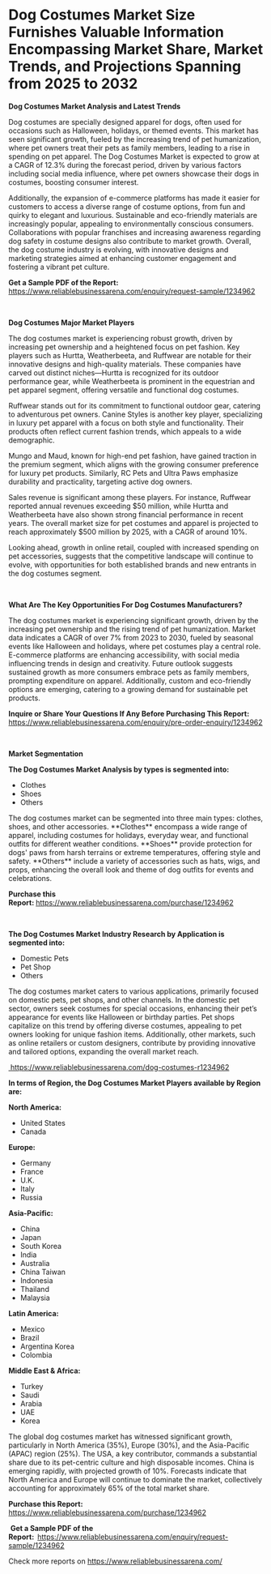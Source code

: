 <p><h1>Dog Costumes Market Size Furnishes Valuable Information Encompassing Market Share, Market Trends, and Projections Spanning from 2025 to 2032</h1></p><p><strong>Dog Costumes Market Analysis and Latest Trends</strong></p>
<p><p>Dog costumes are specially designed apparel for dogs, often used for occasions such as Halloween, holidays, or themed events. This market has seen significant growth, fueled by the increasing trend of pet humanization, where pet owners treat their pets as family members, leading to a rise in spending on pet apparel. The Dog Costumes Market is expected to grow at a CAGR of 12.3% during the forecast period, driven by various factors including social media influence, where pet owners showcase their dogs in costumes, boosting consumer interest. </p><p>Additionally, the expansion of e-commerce platforms has made it easier for customers to access a diverse range of costume options, from fun and quirky to elegant and luxurious. Sustainable and eco-friendly materials are increasingly popular, appealing to environmentally conscious consumers. Collaborations with popular franchises and increasing awareness regarding dog safety in costume designs also contribute to market growth. Overall, the dog costume industry is evolving, with innovative designs and marketing strategies aimed at enhancing customer engagement and fostering a vibrant pet culture.</p></p>
<p><strong>Get a Sample PDF of the Report:&nbsp;</strong> <a href="https://www.reliablebusinessarena.com/enquiry/request-sample/1234962?utm_campaign=2514&utm_medium=2&utm_source=Github&utm_content=ia&utm_term=04042025&utm_id=dog-costumes">https://www.reliablebusinessarena.com/enquiry/request-sample/1234962</a></p>
<p>&nbsp;</p>
<p><strong>Dog Costumes Major Market Players</strong></p>
<p><p>The dog costumes market is experiencing robust growth, driven by increasing pet ownership and a heightened focus on pet fashion. Key players such as Hurtta, Weatherbeeta, and Ruffwear are notable for their innovative designs and high-quality materials. These companies have carved out distinct niches—Hurtta is recognized for its outdoor performance gear, while Weatherbeeta is prominent in the equestrian and pet apparel segment, offering versatile and functional dog costumes.</p><p>Ruffwear stands out for its commitment to functional outdoor gear, catering to adventurous pet owners. Canine Styles is another key player, specializing in luxury pet apparel with a focus on both style and functionality. Their products often reflect current fashion trends, which appeals to a wide demographic.</p><p>Mungo and Maud, known for high-end pet fashion, have gained traction in the premium segment, which aligns with the growing consumer preference for luxury pet products. Similarly, RC Pets and Ultra Paws emphasize durability and practicality, targeting active dog owners. </p><p>Sales revenue is significant among these players. For instance, Ruffwear reported annual revenues exceeding $50 million, while Hurtta and Weatherbeeta have also shown strong financial performance in recent years. The overall market size for pet costumes and apparel is projected to reach approximately $500 million by 2025, with a CAGR of around 10%. </p><p>Looking ahead, growth in online retail, coupled with increased spending on pet accessories, suggests that the competitive landscape will continue to evolve, with opportunities for both established brands and new entrants in the dog costumes segment.</p></p>
<p>&nbsp;</p>
<p><strong>What Are The Key Opportunities For Dog Costumes Manufacturers?</strong></p>
<p><p>The dog costumes market is experiencing significant growth, driven by the increasing pet ownership and the rising trend of pet humanization. Market data indicates a CAGR of over 7% from 2023 to 2030, fueled by seasonal events like Halloween and holidays, where pet costumes play a central role. E-commerce platforms are enhancing accessibility, with social media influencing trends in design and creativity. Future outlook suggests sustained growth as more consumers embrace pets as family members, prompting expenditure on apparel. Additionally, custom and eco-friendly options are emerging, catering to a growing demand for sustainable pet products.</p></p>
<p><strong>Inquire or Share Your Questions If Any Before Purchasing This Report:</strong> <a href="https://www.reliablebusinessarena.com/enquiry/pre-order-enquiry/1234962?utm_campaign=2514&utm_medium=2&utm_source=Github&utm_content=ia&utm_term=04042025&utm_id=dog-costumes">https://www.reliablebusinessarena.com/enquiry/pre-order-enquiry/1234962</a></p>
<p>&nbsp;</p>
<p><strong>Market Segmentation</strong></p>
<p><strong>The Dog Costumes Market Analysis by types is segmented into:</strong></p>
<p><ul><li>Clothes</li><li>Shoes</li><li>Others</li></ul></p>
<p><p>The dog costumes market can be segmented into three main types: clothes, shoes, and other accessories. **Clothes** encompass a wide range of apparel, including costumes for holidays, everyday wear, and functional outfits for different weather conditions. **Shoes** provide protection for dogs' paws from harsh terrains or extreme temperatures, offering style and safety. **Others** include a variety of accessories such as hats, wigs, and props, enhancing the overall look and theme of dog outfits for events and celebrations.</p></p>
<p><strong>Purchase this Report:&nbsp;</strong><a href="https://www.reliablebusinessarena.com/purchase/1234962?utm_campaign=2514&utm_medium=2&utm_source=Github&utm_content=ia&utm_term=04042025&utm_id=dog-costumes">https://www.reliablebusinessarena.com/purchase/1234962</a></p>
<p>&nbsp;</p>
<p><strong>The Dog Costumes Market Industry Research by Application is segmented into:</strong></p>
<p><ul><li>Domestic Pets</li><li>Pet Shop</li><li>Others</li></ul></p>
<p><p>The dog costumes market caters to various applications, primarily focused on domestic pets, pet shops, and other channels. In the domestic pet sector, owners seek costumes for special occasions, enhancing their pet’s appearance for events like Halloween or birthday parties. Pet shops capitalize on this trend by offering diverse costumes, appealing to pet owners looking for unique fashion items. Additionally, other markets, such as online retailers or custom designers, contribute by providing innovative and tailored options, expanding the overall market reach.</p></p>
<p><a href="https://www.reliablebusinessarena.com/dog-costumes-r1234962?utm_campaign=2514&utm_medium=2&utm_source=Github&utm_content=ia&utm_term=04042025&utm_id=dog-costumes">&nbsp;https://www.reliablebusinessarena.com/dog-costumes-r1234962</a></p>
<p><strong>In terms of Region, the Dog Costumes Market Players available by Region are:</strong></p>
<p>
    <p> <strong> North America: </strong>
        <ul>
            <li>United States</li>
            <li>Canada</li>
        </ul>
        </p> 
    <p> <strong> Europe: </strong>
        <ul>
            <li>Germany</li>
            <li>France</li>
            <li>U.K.</li>
            <li>Italy</li>
            <li>Russia</li>
        </ul>
        </p> 
    <p> <strong> Asia-Pacific: </strong>
        <ul>
            <li>China</li>
            <li>Japan</li>
            <li>South Korea</li>
            <li>India</li>
            <li>Australia</li>
            <li>China Taiwan</li>
            <li>Indonesia</li>
            <li>Thailand</li>
            <li>Malaysia</li>
        </ul>
        </p> 
    <p> <strong> Latin America: </strong>
        <ul>
            <li>Mexico</li>
            <li>Brazil</li>
            <li>Argentina Korea</li>
            <li>Colombia</li>
        </ul>
        </p> 
    <p> <strong> Middle East & Africa: </strong>
        <ul>
            <li>Turkey</li>
            <li>Saudi</li>
            <li>Arabia</li>
            <li>UAE</li>
            <li>Korea</li>
        </ul>
    </p>
    </p>
<p><p>The global dog costumes market has witnessed significant growth, particularly in North America (35%), Europe (30%), and the Asia-Pacific (APAC) region (25%). The USA, a key contributor, commands a substantial share due to its pet-centric culture and high disposable incomes. China is emerging rapidly, with projected growth of 10%. Forecasts indicate that North America and Europe will continue to dominate the market, collectively accounting for approximately 65% of the total market share.</p></p>
<p><strong>Purchase this Report: </strong><a href="https://www.reliablebusinessarena.com/purchase/1234962?utm_campaign=2514&utm_medium=2&utm_source=Github&utm_content=ia&utm_term=04042025&utm_id=dog-costumes">https://www.reliablebusinessarena.com/purchase/1234962</a></p>
<p>&nbsp;<strong>Get a Sample PDF of the Report:&nbsp;&nbsp;</strong><a href="https://www.reliablebusinessarena.com/enquiry/request-sample/1234962?utm_campaign=2514&utm_medium=2&utm_source=Github&utm_content=ia&utm_term=04042025&utm_id=dog-costumes">https://www.reliablebusinessarena.com/enquiry/request-sample/1234962</a></p>
<p><strong></strong></p>
<p>Check more reports on <a href="https://www.reliablebusinessarena.com/?utm_campaign=2514&utm_medium=2&utm_source=Github&utm_content=ia&utm_term=04042025&utm_id=dog-costumes">https://www.reliablebusinessarena.com/</a></p>